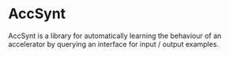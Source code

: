 # AccSynt

AccSynt is a library for automatically learning the behaviour of an accelerator
by querying an interface for input / output examples.
